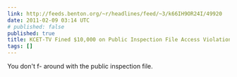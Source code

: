```yaml
---
link: http://feeds.benton.org/~r/headlines/feed/~3/k66IH9OR24I/49920
date: 2011-02-09 03:14 UTC
# published: false
published: true
title: KCET-TV Fined $10,000 on Public Inspection File Access Violation
tags: []
---
```


You don't f- around with the public inspection file.

